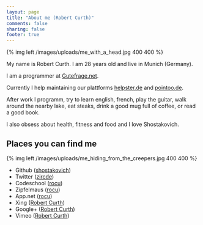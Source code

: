 ```yaml
---
layout: page
title: "About me (Robert Curth)"
comments: false
sharing: false
footer: true
---
```

{% img left /images/uploads/me_with_a_head.jpg 400 400 %}

My name is Robert Curth. I am 28 years old and live in Munich (Germany).

I am a programmer at [Gutefrage.net][1].

Currently I help maintaining our plattforms [helpster.de][2] and [pointoo.de][3].

After work I programm, try to learn english, french, play the guitar, walk around the nearby lake, eat steaks, drink a good mug full of coffee, or read a good book.

I also obsess about health, fitness and food and I love Shostakovich.

## Places you can find me

{% img left /images/uploads/me_hiding_from_the_creepers.jpg 400 400 %}

* Github ([shostakovich][4])
* Twitter ([zircde][5])
* Codeschool ([rocu][6])
* Zipfelmaus ([rocu][7])
* App.net ([rocu][8])
* Xing ([Robert Curth][9])
* Google+ ([Robert Curth][10])
* Vimeo ([Robert Curth][11])

[1]: http://www.gutefrage.net
[2]: http://www.helpster.de
[3]: http://pointoo.de
[4]: https://github.com/shostakovich
[5]: https://twitter.com/zircde
[6]: http://www.codeschool.com/users/rocu
[7]: http://www.zipfelmaus.com
[8]: https://alpha.app.net/rocu
[9]: http://www.xing.com/profile/Robert_Curth
[10]: https://plus.google.com/100361028306639573183
[11]: http://vimeo.com/user2044831
